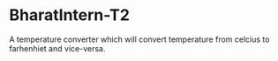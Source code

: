 # BharatIntern-T2
A  temperature converter which will convert temperature from celcius to farhenhiet and vice-versa.
